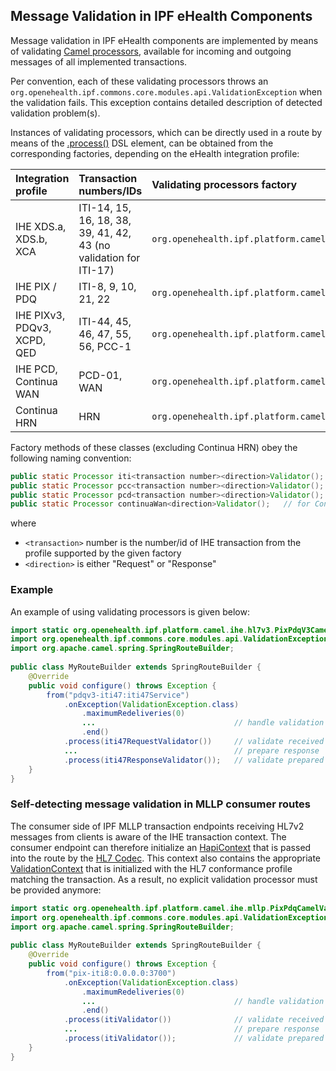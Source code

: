 
## Message Validation in IPF eHealth Components

Message validation in IPF eHealth components are implemented by means of validating [Camel processors](http://camel.apache.org/processor.html), 
available for incoming and outgoing messages of all implemented transactions. 

Per convention, each of these validating processors throws an `org.openehealth.ipf.commons.core.modules.api.ValidationException` when the validation fails. 
This exception contains detailed description of detected validation problem(s).

Instances of validating processors, which can be directly used in a route by means of the [.process()](http://camel.apache.org/routes.html#Routes-Usingacustomprocessor) 
DSL element, can be obtained from the corresponding factories, depending on the eHealth integration profile:

| Integration profile                 | Transaction numbers/IDs              | Validating processors factory                                              |
|:------------------------------------|:-------------------------------------|:---------------------------------------------------------------------------|
| IHE XDS.a, XDS.b, XCA               | ITI-14, 15, 16, 18, 38, 39, 41, 42, 43 (no validation for ITI-17)     | `org.openehealth.ipf.platform.camel.ihe.xds.XdsCamelValidators`
| IHE PIX / PDQ                       | ITI-8, 9, 10, 21, 22                 | `org.openehealth.ipf.platform.camel.ihe.mllp.PixPdqCamelValidators`
| IHE PIXv3, PDQv3, XCPD, QED         | ITI-44, 45, 46, 47, 55, 56, PCC-1    | `org.openehealth.ipf.platform.camel.ihe.hl7v3.PixPdqV3CamelValidators`
| IHE PCD, Continua WAN               | PCD-01, WAN                          | `org.openehealth.ipf.platform.camel.ihe.hl7v2ws.Hl7v2WsCamelValidators`
| Continua HRN                        | HRN                                  | `org.openehealth.ipf.platform.camel.ihe.continua.hrn.ContinuaHrnCamelProcessors`

Factory methods of these classes (excluding Continua HRN) obey the following naming convention: 

```java
public static Processor iti<transaction number><direction>Validator();
public static Processor pcc<transaction number><direction>Validator();   // for QED PCC-1 transaction
public static Processor pcd<transaction number><direction>Validator();   // for PCD-01 transaction
public static Processor continuaWan<direction>Validator();   // for Continua WAN
```

where

* `<transaction>` number is the number/id of IHE transaction from the profile supported by the given factory
* `<direction>` is either "Request" or "Response"

### Example

An example of using validating processors is given below:

```java
import static org.openehealth.ipf.platform.camel.ihe.hl7v3.PixPdqV3CamelValidators.*;
import org.openehealth.ipf.commons.core.modules.api.ValidationException;
import org.apache.camel.spring.SpringRouteBuilder;
 
public class MyRouteBuilder extends SpringRouteBuilder {
    @Override
    public void configure() throws Exception {
        from("pdqv3-iti47:iti47Service")
            .onException(ValidationException.class)
                .maximumRedeliveries(0)
                ...                               // handle validation failure appropriately
                .end()
            .process(iti47RequestValidator())     // validate received PDQ v3 request message
            ...                                   // prepare response
            .process(iti47ResponseValidator());   // validate prepared PDQ v3 response message
    }
}
```


### Self-detecting message validation in MLLP consumer routes

The consumer side of IPF MLLP transaction endpoints receiving HL7v2 messages from clients is aware of the
IHE transaction context. The consumer endpoint can therefore initialize an [HapiContext](http://hl7api.sourceforge.net/base/apidocs/ca/uhn/hl7v2/HapiContext.html) 
that is passed into the route by the [HL7 Codec](codec.html). This context also contains the appropriate 
[ValidationContext](http://hl7api.sourceforge.net/base/apidocs/ca/uhn/hl7v2/validation/ValidationContext.html) that is initialized with the HL7 conformance
profile matching the transaction.
As a result, no explicit validation processor must be provided anymore:

```java
import static org.openehealth.ipf.platform.camel.ihe.mllp.PixPdqCamelValidators;
import org.openehealth.ipf.commons.core.modules.api.ValidationException;
import org.apache.camel.spring.SpringRouteBuilder;
 
public class MyRouteBuilder extends SpringRouteBuilder {
    @Override
    public void configure() throws Exception {
        from("pix-iti8:0.0.0.0:3700")
            .onException(ValidationException.class)
                .maximumRedeliveries(0)
                ...                               // handle validation failure appropriately
                .end()
            .process(itiValidator())              // validate received PIX Feed request message
            ...                                   // prepare response
            .process(itiValidator());             // validate prepared PIX Feed acknowledgement
    }
}
```
